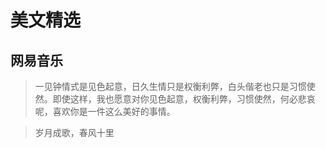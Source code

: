 # 美文精选
## 网易音乐
> 一见钟情式是见色起意，日久生情只是权衡利弊，白头偕老也只是习惯使然。即使这样，我也愿意对你见色起意，权衡利弊，习惯使然，何必悲哀呢，喜欢你是一件这么美好的事情。

> 岁月成歌，春风十里